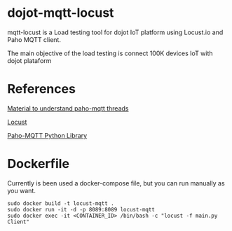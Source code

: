 # dojot-mqtt-locust
mqtt-locust is a Load testing tool for dojot IoT platform using Locust.io and Paho MQTT client.

The main objective of the load testing is connect 100K devices IoT with dojot plataform

# References
[Material to understand paho-mqtt threads](http://www.steves-internet-guide.com/loop-python-mqtt-client/)

[Locust]( https://locust.io/)

[Paho-MQTT Python Library](https://pypi.org/project/paho-mqtt/)

# Dockerfile

Currently is been used a docker-compose file, but you can run manually as you want.

```shell
sudo docker build -t locust-mqtt .
sudo docker run -it -d -p 8089:8089 locust-mqtt
sudo docker exec -it <CONTAINER_ID> /bin/bash -c "locust -f main.py Client"
```